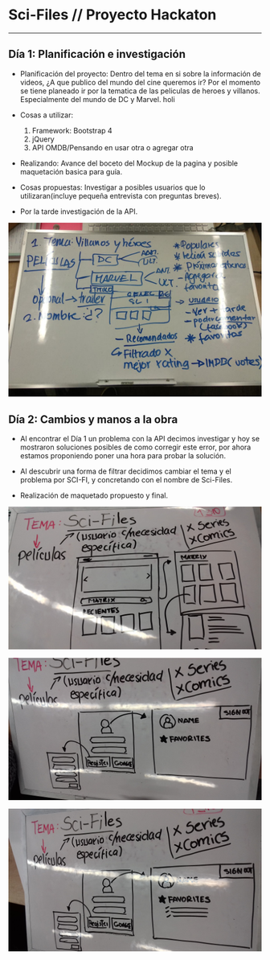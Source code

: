 # Sci-Files // Proyecto Hackaton
___
## Día 1: Planificación e investigación

* Planificación del proyecto: Dentro del tema en si sobre la información de videos, ¿A que publico del mundo del cine queremos ir?
Por el momento se tiene planeado ir por la tematica de las peliculas de heroes y villanos. Especialmente del mundo de DC y Marvel. holi

* Cosas a utilizar: 
	1. Framework: Bootstrap 4
	2. jQuery
	3. API OMDB/Pensando en usar otra o agregar otra

* Realizando: Avance del boceto del Mockup de la pagina y posible maquetación basica para guía.

* Cosas propuestas: Investigar a posibles usuarios que lo utilizaran(incluye pequeña entrevista con preguntas breves).

* Por la tarde investigación de la API. 

![Planeamiento](assets/documents/Planing.jpg)

## Día 2: Cambios y manos a la obra

* Al encontrar el Día 1 un problema con la API decimos investigar y hoy se mostraron soluciones posibles de como corregir este error, por ahora estamos proponiendo poner una hora para probar la solución.

* Al descubrir una forma de filtrar decidimos cambiar el tema y el problema por SCI-FI, y concretando con el nombre de Sci-Files.

* Realización de maquetado propuesto y final.

![PlaneamientoFinal](assets/documents/Docimg2.jpg)

![PlaneamientoFinal](assets/documents/Docimg3.jpg)

![PlaneamientoFinal](assets/documents/Docimg4.jpg)

